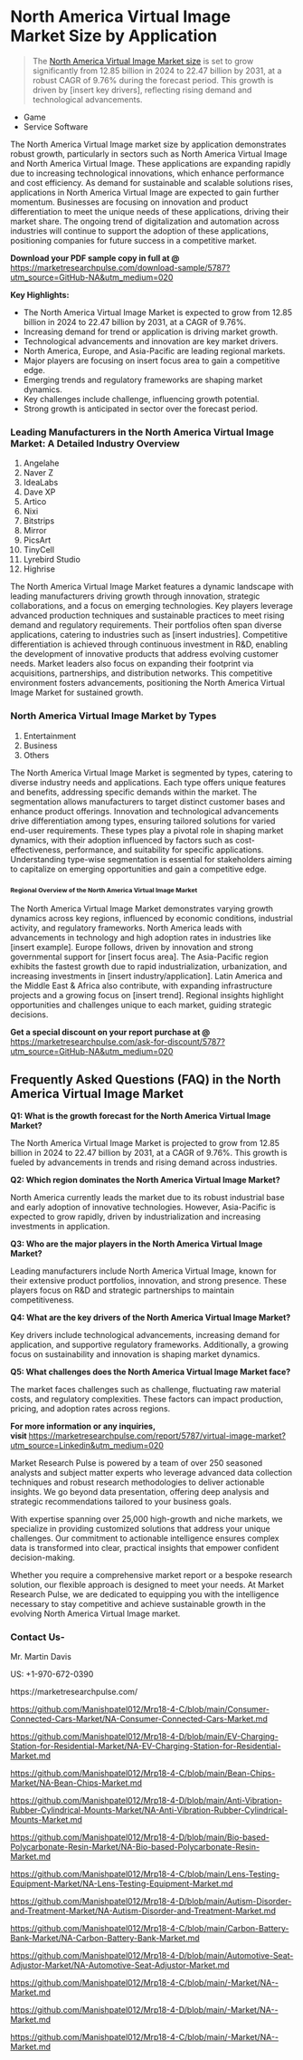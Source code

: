 <h1>North America Virtual Image Market&nbsp;Size by Application</h1><blockquote><p>The <a href="https://marketresearchpulse.com/download-sample/5787?utm_source=GitHub-NA&amp;utm_medium=020">North America Virtual Image Market size</a> is set to grow significantly from 12.85 billion in 2024 to 22.47 billion by 2031, at a robust CAGR of 9.76% during the forecast period. This growth is driven by [insert key drivers], reflecting rising demand and technological advancements.</p></blockquote><ul><li>Game<li> Service Software</li></ul><p>The North America Virtual Image market size by application demonstrates robust growth, particularly in sectors such as North America Virtual Image and North America Virtual Image. These applications are expanding rapidly due to increasing technological innovations, which enhance performance and cost efficiency. As demand for sustainable and scalable solutions rises, applications in North America Virtual Image are expected to gain further momentum. Businesses are focusing on innovation and product differentiation to meet the unique needs of these applications, driving their market share. The ongoing trend of digitalization and automation across industries will continue to support the adoption of these applications, positioning companies for future success in a competitive market.</p><p><strong>Download your PDF sample copy in full at @ </strong><a href="https://marketresearchpulse.com/download-sample/5787?utm_source=GitHub-NA&amp;utm_medium=020">https://marketresearchpulse.com/download-sample/5787?utm_source=GitHub-NA&amp;utm_medium=020</a></p><p><strong>Key Highlights: </strong></p><ul><li>The North America Virtual Image Market is expected to grow from 12.85 billion in 2024 to 22.47 billion by 2031, at a CAGR of 9.76%.</li><li>Increasing demand for trend or application is driving market growth.</li><li>Technological advancements and innovation are key market drivers.</li><li>North America, Europe, and Asia-Pacific are leading regional markets.</li><li>Major players are focusing on insert focus area to gain a competitive edge.</li><li>Emerging trends and regulatory frameworks are shaping market dynamics.</li><li>Key challenges include challenge, influencing growth potential.</li><li>Strong growth is anticipated in sector over the forecast period.</li></ul><h3>Leading Manufacturers in the North America Virtual Image Market: A Detailed Industry Overview</h3><ol><li>Angelahe</li><li>Naver Z</li><li>IdeaLabs</li><li>Dave XP</li><li>Artico</li><li>Nixi</li><li>Bitstrips</li><li>Mirror</li><li>PicsArt</li><li>TinyCell</li><li>Lyrebird Studio</li><li>Highrise</li></ol><div class="flex max-w-full flex-col flex-grow"><div class="min-h-8 text-message flex w-full flex-col items-end gap-2 whitespace-normal break-words [.text-message+&amp;]:mt-5" dir="auto" data-message-author-role="assistant" data-message-id="fd8432e4-4910-450d-b182-61b7bfb0a01f" data-message-model-slug="gpt-4o"><div class="flex w-full flex-col gap-1 empty:hidden first:pt-[3px]"><div class="markdown prose w-full break-words dark:prose-invert light"><p>The North America Virtual Image Market features a dynamic landscape with leading manufacturers driving growth through innovation, strategic collaborations, and a focus on emerging technologies. Key players leverage advanced production techniques and sustainable practices to meet rising demand and regulatory requirements. Their portfolios often span diverse applications, catering to industries such as [insert industries]. Competitive differentiation is achieved through continuous investment in R&amp;D, enabling the development of innovative products that address evolving customer needs. Market leaders also focus on expanding their footprint via acquisitions, partnerships, and distribution networks. This competitive environment fosters advancements, positioning the North America Virtual Image Market for sustained growth.</p></div></div></div></div><h3>North America Virtual Image Market by Types</h3><ol><li>Entertainment<li> Business<li> Others</li></ol><div class="flex max-w-full flex-col flex-grow"><div class="min-h-8 text-message flex w-full flex-col items-end gap-2 whitespace-normal break-words [.text-message+&amp;]:mt-5" dir="auto" data-message-author-role="assistant" data-message-id="084470be-0bb7-4664-bddf-5156b4f41249" data-message-model-slug="gpt-4o-mini"><div class="flex w-full flex-col gap-1 empty:hidden first:pt-[3px]"><div class="markdown prose w-full break-words dark:prose-invert light"><p>The North America Virtual Image Market is segmented by types, catering to diverse industry needs and applications. Each type offers unique features and benefits, addressing specific demands within the market. The segmentation allows manufacturers to target distinct customer bases and enhance product offerings. Innovation and technological advancements drive differentiation among types, ensuring tailored solutions for varied end-user requirements. These types play a pivotal role in shaping market dynamics, with their adoption influenced by factors such as cost-effectiveness, performance, and suitability for specific applications. Understanding type-wise segmentation is essential for stakeholders aiming to capitalize on emerging opportunities and gain a competitive edge.</p></div></div></div></div><h3><span style="font-size: 11px;">Regional Overview of the North America Virtual Image Market</span></h3><div class="flex max-w-full flex-col flex-grow"><div class="min-h-8 text-message flex w-full flex-col items-end gap-2 whitespace-normal break-words [.text-message+&amp;]:mt-5" dir="auto" data-message-author-role="assistant" data-message-id="e9038762-ce64-4e30-91c9-9bd413514231" data-message-model-slug="gpt-4o-mini"><div class="flex w-full flex-col gap-1 empty:hidden first:pt-[3px]"><div class="markdown prose w-full break-words dark:prose-invert light"><p>The North America Virtual Image Market demonstrates varying growth dynamics across key regions, influenced by economic conditions, industrial activity, and regulatory frameworks. North America leads with advancements in technology and high adoption rates in industries like [insert example]. Europe follows, driven by innovation and strong governmental support for [insert focus area]. The Asia-Pacific region exhibits the fastest growth due to rapid industrialization, urbanization, and increasing investments in [insert industry/application]. Latin America and the Middle East &amp; Africa also contribute, with expanding infrastructure projects and a growing focus on [insert trend]. Regional insights highlight opportunities and challenges unique to each market, guiding strategic decisions.</p></div></div></div></div><p><strong>Get a special discount on your report purchase at @ </strong><a href="https://marketresearchpulse.com/ask-for-discount/5787?utm_source=GitHub-NA&amp;utm_medium=020">https://marketresearchpulse.com/ask-for-discount/5787?utm_source=GitHub-NA&amp;utm_medium=020</a></p><h2>Frequently Asked Questions (FAQ) in the North America Virtual Image Market</h2><p><strong>Q1: What is the growth forecast for the North America Virtual Image Market?</strong></p><p>The North America Virtual Image Market is projected to grow from 12.85 billion in 2024 to 22.47 billion by 2031, at a CAGR of 9.76%. This growth is fueled by advancements in trends and rising demand across industries.</p><p><strong>Q2: Which region dominates the North America Virtual Image Market?</strong></p><p>North America currently leads the market due to its robust industrial base and early adoption of innovative technologies. However, Asia-Pacific is expected to grow rapidly, driven by industrialization and increasing investments in application.</p><p><strong>Q3: Who are the major players in the North America Virtual Image Market?</strong></p><p>Leading manufacturers include North America Virtual Image, known for their extensive product portfolios, innovation, and strong presence. These players focus on R&amp;D and strategic partnerships to maintain competitiveness.</p><p><strong>Q4: What are the key drivers of the North America Virtual Image Market?</strong></p><p>Key drivers include technological advancements, increasing demand for application, and supportive regulatory frameworks. Additionally, a growing focus on sustainability and innovation is shaping market dynamics.</p><p><strong>Q5: What challenges does the North America Virtual Image Market face?</strong></p><p>The market faces challenges such as challenge, fluctuating raw material costs, and regulatory complexities. These factors can impact production, pricing, and adoption rates across regions.</p><p><strong>For more information or any inquiries, visit&nbsp;</strong><a href="https://marketresearchpulse.com/report/5787/virtual-image-market?utm_source=Linkedin&utm_medium=020">https://marketresearchpulse.com/report/5787/virtual-image-market?utm_source=Linkedin&utm_medium=020</a></p><p>Market Research Pulse is powered by a team of over 250 seasoned analysts and subject matter experts who leverage advanced data collection techniques and robust research methodologies to deliver actionable insights. We go beyond data presentation, offering deep analysis and strategic recommendations tailored to your business goals.</p><p>With expertise spanning over 25,000 high-growth and niche markets, we specialize in providing customized solutions that address your unique challenges. Our commitment to actionable intelligence ensures complex data is transformed into clear, practical insights that empower confident decision-making.</p><p>Whether you require a comprehensive market report or a bespoke research solution, our flexible approach is designed to meet your needs. At Market Research Pulse, we are dedicated to equipping you with the intelligence necessary to stay competitive and achieve sustainable growth in the evolving North America Virtual Image market.</p><h3><strong>Contact Us-</strong></h3><p>Mr. Martin Davis</p><p>US: +1-970-672-0390</p><p>https://marketresearchpulse.com/</p><p><a href="https://github.com/Manishpatel012/Mrp18-4-C/blob/main/Consumer-Connected-Cars-Market/NA-Consumer-Connected-Cars-Market.md">https://github.com/Manishpatel012/Mrp18-4-C/blob/main/Consumer-Connected-Cars-Market/NA-Consumer-Connected-Cars-Market.md</a></p><p><a href="https://github.com/Manishpatel012/Mrp18-4-D/blob/main/EV-Charging-Station-for-Residential-Market/NA-EV-Charging-Station-for-Residential-Market.md">https://github.com/Manishpatel012/Mrp18-4-D/blob/main/EV-Charging-Station-for-Residential-Market/NA-EV-Charging-Station-for-Residential-Market.md</a></p><p><a href="https://github.com/Manishpatel012/Mrp18-4-C/blob/main/Bean-Chips-Market/NA-Bean-Chips-Market.md">https://github.com/Manishpatel012/Mrp18-4-C/blob/main/Bean-Chips-Market/NA-Bean-Chips-Market.md</a></p><p><a href="https://github.com/Manishpatel012/Mrp18-4-D/blob/main/Anti-Vibration-Rubber-Cylindrical-Mounts-Market/NA-Anti-Vibration-Rubber-Cylindrical-Mounts-Market.md">https://github.com/Manishpatel012/Mrp18-4-D/blob/main/Anti-Vibration-Rubber-Cylindrical-Mounts-Market/NA-Anti-Vibration-Rubber-Cylindrical-Mounts-Market.md</a></p><p><a href="https://github.com/Manishpatel012/Mrp18-4-D/blob/main/Bio-based-Polycarbonate-Resin-Market/NA-Bio-based-Polycarbonate-Resin-Market.md">https://github.com/Manishpatel012/Mrp18-4-D/blob/main/Bio-based-Polycarbonate-Resin-Market/NA-Bio-based-Polycarbonate-Resin-Market.md</a></p><p><a href="https://github.com/Manishpatel012/Mrp18-4-C/blob/main/Lens-Testing-Equipment-Market/NA-Lens-Testing-Equipment-Market.md">https://github.com/Manishpatel012/Mrp18-4-C/blob/main/Lens-Testing-Equipment-Market/NA-Lens-Testing-Equipment-Market.md</a></p><p><a href="https://github.com/Manishpatel012/Mrp18-4-D/blob/main/Autism-Disorder-and-Treatment-Market/NA-Autism-Disorder-and-Treatment-Market.md">https://github.com/Manishpatel012/Mrp18-4-D/blob/main/Autism-Disorder-and-Treatment-Market/NA-Autism-Disorder-and-Treatment-Market.md</a></p><p><a href="https://github.com/Manishpatel012/Mrp18-4-C/blob/main/Carbon-Battery-Bank-Market/NA-Carbon-Battery-Bank-Market.md">https://github.com/Manishpatel012/Mrp18-4-C/blob/main/Carbon-Battery-Bank-Market/NA-Carbon-Battery-Bank-Market.md</a></p><p><a href="https://github.com/Manishpatel012/Mrp18-4-D/blob/main/Automotive-Seat-Adjustor-Market/NA-Automotive-Seat-Adjustor-Market.md">https://github.com/Manishpatel012/Mrp18-4-D/blob/main/Automotive-Seat-Adjustor-Market/NA-Automotive-Seat-Adjustor-Market.md</a></p><p><a href="https://github.com/Manishpatel012/Mrp18-4-C/blob/main/-Market/NA--Market.md">https://github.com/Manishpatel012/Mrp18-4-C/blob/main/-Market/NA--Market.md</a></p><p><a href="https://github.com/Manishpatel012/Mrp18-4-D/blob/main/-Market/NA--Market.md">https://github.com/Manishpatel012/Mrp18-4-D/blob/main/-Market/NA--Market.md</a></p><p><a href="https://github.com/Manishpatel012/Mrp18-4-C/blob/main/-Market/NA--Market.md">https://github.com/Manishpatel012/Mrp18-4-C/blob/main/-Market/NA--Market.md</a></p>
